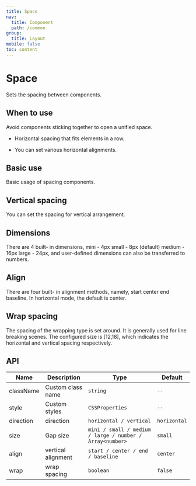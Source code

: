 ```yaml
---
title: Space
nav:
  title: Component
  path: /common
group:
  title: Layout
mobile: false
toc: content
---
```


# Space

Sets the spacing between components.

## When to use

Avoid components sticking together to open a unified space.

- Horizontal spacing that fits elements in a row.

- You can set various horizontal alignments.

## Basic use

Basic usage of spacing components.

<code src="./demos/index1.tsx"></code>

## Vertical spacing

You can set the spacing for vertical arrangement.

<code src="./demos/index2.tsx"></code>

## Dimensions

There are 4 built- in dimensions, mini - 4px small - 8px (default) medium - 16px large - 24px, and user-defined dimensions can also be transferred to numbers.

<code src="./demos/index3.tsx"></code>

## Align

There are four built- in alignment methods, namely, start center end baseline. In horizontal mode, the default is center.

<code src="./demos/index4.tsx"></code>

## Wrap spacing

The spacing of the wrapping type is set around. It is generally used for line breaking scenes. The configured size is [12,18], which indicates the horizontal and vertical spacing respectively.

<code src="./demos/index5.tsx"></code>

## API

| Name      | Description        | Type                                                     | Default      |
| --------- | ------------------ | -------------------------------------------------------- | ------------ |
| className | Custom class name  | `string`                                                 | `--`         |
| style     | Custom styles      | `CSSProperties`                                          | `--`         |
| direction | direction          | `horizontal / vertical`                                  | `horizontal` |
| size      | Gap size           | `mini / small / medium / large / number / Array<number>` | `small`      |
| align     | vertical alignment | `start / center / end / baseline`                        | `center`     |
| wrap      | wrap spacing       | `boolean`                                                | `false`      |
